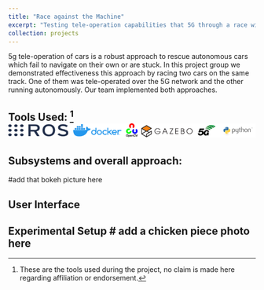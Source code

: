 ```yaml
---
title: "Race against the Machine"
excerpt: "Testing tele-operation capabilities that 5G through a race with autonomous cars <br/><img src='/images/tech-stack-racing.png'>" [^1]
collection: projects
---
```

5g tele-operation of cars is a robust approach to rescue autonomous cars which fail to navigate on their own or are stuck. 
In this project group we demonstrated effectiveness this approach by racing two cars on the same track. One of them was tele-operated over the 5G network and the other running autonomously. Our team implemented both approaches.  

## Tools Used:  [^1] ![alt text](/images/tech-stack-racing.png)

## Subsystems and overall approach:

#add that bokeh picture here

## User Interface



## Experimental Setup  # add a chicken piece photo here




[^1]: These are the tools used during the project, no claim is made here regarding affiliation or endorsement.



